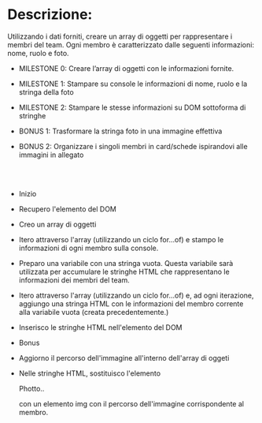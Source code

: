 # Descrizione:

Utilizzando i dati forniti, creare un array di oggetti per rappresentare i membri del team.
Ogni membro è caratterizzato dalle seguenti informazioni: nome, ruolo e foto.

- MILESTONE 0:
  Creare l’array di oggetti con le informazioni fornite.
- MILESTONE 1:
  Stampare su console le informazioni di nome, ruolo e la stringa della foto
- MILESTONE 2:
  Stampare le stesse informazioni su DOM sottoforma di stringhe
- BONUS 1:
  Trasformare la stringa foto in una immagine effettiva
- BONUS 2:
  Organizzare i singoli membri in card/schede ispirandovi alle immagini in allegato

  <br>
  <br>

- Inizio
- Recupero l'elemento del DOM
- Creo un array di oggetti
- Itero attraverso l'array (utilizzando un ciclo for...of) e stampo le informazioni di ogni membro sulla console.
- Preparo una variabile con una stringa vuota. Questa variabile sarà utilizzata per accumulare le stringhe HTML che rappresentano le informazioni dei membri del team.
- Itero attraverso l'array (utilizzando un ciclo for...of) e, ad ogni iterazione, aggiungo una stringa HTML con le informazioni del membro corrente alla variabile vuota (creata precedentemente.)
- Inserisco le stringhe HTML nell'elemento del DOM
- Bonus
- Aggiorno il percorso dell'immagine all'interno dell'array di oggeti
- Nelle stringhe HTML, sostituisco l'elemento <p>Photto..</P> con un elemento img con il percorso dell'immagine corrispondente al membro.
